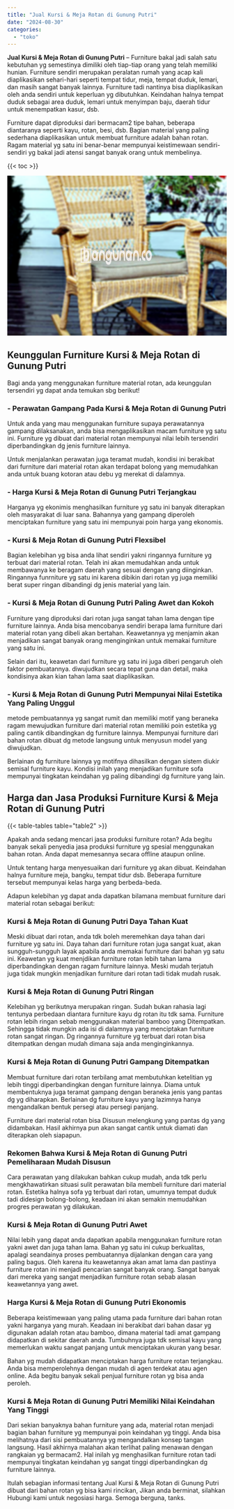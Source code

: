 ```yaml
---
title: "Jual Kursi & Meja Rotan di Gunung Putri"
date: "2024-08-30"
categories: 
  - "toko"
---
```


**Jual Kursi & Meja Rotan di Gunung Putri** – Furniture bakal jadi salah satu kebutuhan yg semestinya dimiliki oleh tiap-tiap orang yang telah memiliki hunian. Furniture sendiri merupakan peralatan rumah yang acap kali diaplikasikan sehari-hari seperti tempat tidur, meja, tempat duduk, lemari, dan masih sangat banyak lainnya. Furniture tadi nantinya bisa diaplikasikan oleh anda sendiri untuk keperluan yg dibutuhkan. Keindahan halnya tempat duduk sebagai area duduk, lemari untuk menyimpan baju, daerah tidur untuk menempatkan kasur, dsb.

Furniture dapat diproduksi dari bermacam2 tipe bahan, beberapa diantaranya seperti kayu, rotan, besi, dsb. Bagian material yang paling sederhana diaplikasikan untuk membuat furniture adalah bahan rotan. Ragam material yg satu ini benar-benar mempunyai keistimewaan sendiri-sendiri yg bakal jadi atensi sangat banyak orang untuk membelinya.

{{< toc >}}

![Jual Kursi & Meja Rotan di Gunung Putri](/images/kursi-meja-rotan-murah20.png)

## Keunggulan Furniture Kursi & Meja Rotan di Gunung Putri

Bagi anda yang menggunakan furniture material rotan, ada keunggulan tersendiri yg dapat anda temukan sbg berikut!

### \- Perawatan Gampang Pada Kursi & Meja Rotan di Gunung Putri

Untuk anda yang mau menggunakan furniture supaya perawatannya gampang dilaksanakan, anda bisa mengaplikasikan macam furniture yg satu ini. Furniture yg dibuat dari material rotan mempunyai nilai lebih tersendiri diperbandingkan dg jenis furniture lainnya.

Untuk menjalankan perawatan juga teramat mudah, kondisi ini berakibat dari furniture dari material rotan akan terdapat bolong yang memudahkan anda untuk buang kotoran atau debu yg merekat di dalamnya.

### \- Harga Kursi & Meja Rotan di Gunung Putri Terjangkau

Harganya yg ekonimis menghasilkan furniture yg satu ini banyak diterapkan oleh masyarakat di luar sana. Bahannya yang gampang diperoleh menciptakan furniture yang satu ini mempunyai poin harga yang ekonomis.

### \- Kursi & Meja Rotan di Gunung Putri Flexsibel

Bagian kelebihan yg bisa anda lihat sendiri yakni ringannya furniture yg terbuat dari material rotan. Telah ini akan memudahkan anda untuk membawanya ke beragam daerah yang sesuai dengan yang diinginkan. Ringannya funrniture yg satu ini karena dibikin dari rotan yg juga memiliki berat super ringan dibandingi dg jenis material yang lain.

### \- Kursi & Meja Rotan di Gunung Putri Paling Awet dan Kokoh

Furniture yang diproduksi dari rotan juga sangat tahan lama dengan tipe furniture lainnya. Anda bisa mencobanya sendiri berapa lama furniture dari material rotan yang dibeli akan bertahan. Keawetannya yg menjamin akan menjadikan sangat banyak orang menginginkan untuk memakai furniture yang satu ini.

Selain dari itu, keawetan dari furniture yg satu ini juga diberi pengaruh oleh faktor pembuatannya. diwujudkan secara tepat guna dan detail, maka kondisinya akan kian tahan lama saat diaplikasikan.

### \- Kursi & Meja Rotan di Gunung Putri Mempunyai Nilai Estetika Yang Paling Unggul

metode pembuatannya yg sangat rumit dan memiliki motif yang beraneka ragam mewujudkan furniture dari material rotan memiliki poin estetika yg paling cantik dibandingkan dg furniture lainnya. Mempunyai furniture dari bahan rotan dibuat dg metode langsung untuk menyusun model yang diwujudkan.

Berlainan dg furniture lainnya yg motifnya dihasilkan dengan sistem diukir semisal furniture kayu. Kondisi inilah yang menjadikan furniture sofa mempunyai tingkatan keindahan yg paling dibandingi dg furniture yang lain.

## Harga dan Jasa Produksi Furniture Kursi & Meja Rotan di Gunung Putri

{{< table-tables table="table2" >}}

Apakah anda sedang mencari jasa produksi furniture rotan? Ada begitu banyak sekali penyedia jasa produksi furniture yg spesial menggunakan bahan rotan. Anda dapat memesannya secara offline ataupun online.

Untuk tentang harga menyesuaikan dari furniture yg akan dibuat. Keindahan halnya furniture meja, bangku, tempat tidur dsb. Beberapa furniture tersebut mempunyai kelas harga yang berbeda-beda.

Adapun kelebihan yg dapat anda dapatkan bilamana membuat furniture dari material rotan sebagai berikut:

### Kursi & Meja Rotan di Gunung Putri Daya Tahan Kuat

Meski dibuat dari rotan, anda tdk boleh meremehkan daya tahan dari furniture yg satu ini. Daya tahan dari furniture rotan juga sangat kuat, akan sungguh-sungguh layak apabila anda memakai furniture dari bahan yg satu ini. Keawetan yg kuat menjdikan furniture rotan lebih tahan lama diperbandingkan dengan ragam furniture lainnya. Meski mudah terjatuh juga tidak mungkin menjadikan furniture dari rotan tadi tidak mudah rusak.

### Kursi & Meja Rotan di Gunung Putri Ringan

Kelebihan yg berikutnya merupakan ringan. Sudah bukan rahasia lagi tentunya perbedaan diantara furniture kayu dg rotan itu tdk sama. Furniture rotan lebih ringan sebab menggunakan material bamboo yang Ditempatkan. Sehingga tidak mungkin ada isi di dalamnya yang menciptakan furniture rotan sangat ringan. Dg ringannya furniture yg terbuat dari rotan bisa ditempatkan dengan mudah dimana saja anda menginginkannya.

### Kursi & Meja Rotan di Gunung Putri Gampang Ditempatkan

Membuat furniture dari rotan terbilang amat membutuhkan ketelitian yg lebih tinggi diperbandingkan dengan furniture lainnya. Diama untuk membentuknya juga teramat gampang dengan beraneka jenis yang pantas dg yg diharapkan. Berlainan dg furniture kayu yang lazimnya hanya mengandalkan bentuk persegi atau persegi panjang.

Furniture dari material rotan bisa Disusun melengkung yang pantas dg yang didambakan. Hasil akhirnya pun akan sangat cantik untuk diamati dan diterapkan oleh siapapun.

### Rekomen Bahwa Kursi & Meja Rotan di Gunung Putri Pemeliharaan Mudah Disusun

Cara perawatan yang dilakukan bahkan cukup mudah, anda tdk perlu mengkhawatirkan situasi sulit perawatan bila membeli furniture dari material rotan. Estetika halnya sofa yg terbuat dari rotan, umumnya tempat duduk tadi didesign bolong-bolong, keadaan ini akan semakin memudahkan progres perawatan yg dilakukan.

### Kursi & Meja Rotan di Gunung Putri Awet

Nilai lebih yang dapat anda dapatkan apabila menggunakan furniture rotan yakni awet dan juga tahan lama. Bahan yg satu ini cukup berkualitas, apalagi seandainya proses pembuatannya dijalankan dengan cara yang paling bagus. Oleh karena itu keawetannya akan amat lama dan pastinya furniture rotan ini menjadi pencarian sangat banyak orang. Sangat banyak dari mereka yang sangat menjadikan furniture rotan sebab alasan keawetannya yang awet.

### Harga Kursi & Meja Rotan di Gunung Putri Ekonomis

Beberapa keistimewaan yang paling utama pada furniture dari bahan rotan yakni harganya yang murah. Keadaan ini berakibat dari bahan dasar yg digunakan adalah rotan atau bamboo, dimana material tadi amat gampang didapatkan di sekitar daerah anda. Tumbuhnya juga tdk semisal kayu yang memerlukan waktu sangat panjang untuk menciptakan ukuran yang besar.

Bahan yg mudah didapatkan menciptakan harga furniture rotan terjangkau. Anda bisa memperolehnya dengan mudah di agen terdekat atau agen online. Ada begitu banyak sekali penjual furniture rotan yg bisa anda peroleh.

### Kursi & Meja Rotan di Gunung Putri Memiliki Nilai Keindahan Yang Tinggi

Dari sekian banyaknya bahan furniture yang ada, material rotan menjadi bagian bahan furniture yg mempunyai poin keindahan yg tinggi. Anda bisa melihatnya dari sisi pembuatannya yg mengandalkan konsep tangan langsung. Hasil akhirnya malahan akan terlihat paling menawan dengan rangkaian yg bermacam2. Hal inilah yg menghasilkan furniture rotan tadi mempunyai tingkatan keindahan yg sangat tinggi diperbandingkan dg furniture lainnya.

Itulah sebagian informasi tentang Jual Kursi & Meja Rotan di Gunung Putri dibuat dari bahan rotan yg bisa kami rincikan, Jikan anda berminat, silahkan Hubungi kami untuk negosiasi harga. Semoga berguna, tanks.
